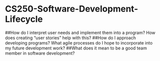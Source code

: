 # CS250-Software-Development-Lifecycle
##How do I interpret user needs and implement them into a program? How does creating “user stories” help with this?
##How do I approach developing programs? What agile processes do I hope to incorporate into my future development work?
##What does it mean to be a good team member in software development?
